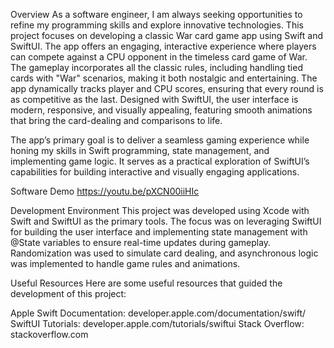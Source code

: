 Overview
As a software engineer, I am always seeking opportunities to refine my programming skills and explore innovative technologies. 
This project focuses on developing a classic War card game app using Swift and SwiftUI. The app offers an engaging, interactive experience 
where players can compete against a CPU opponent in the timeless card game of War. The gameplay incorporates all the classic rules, 
including handling tied cards with "War" scenarios, making it both nostalgic and entertaining. The app dynamically tracks player and CPU scores, 
ensuring that every round is as competitive as the last. Designed with SwiftUI, the user interface is modern, responsive,
and visually appealing, featuring smooth animations that bring the card-dealing and comparisons to life.

The app’s primary goal is to deliver a seamless gaming experience while honing my skills in Swift programming, 
state management, and implementing game logic. It serves as a practical exploration of SwiftUI’s capabilities
for building interactive and visually engaging applications.

Software Demo
https://youtu.be/pXCN00iiHIc

Development Environment
This project was developed using Xcode with Swift and SwiftUI as the primary tools. 
The focus was on leveraging SwiftUI for building the user interface and implementing state management with 
@State variables to ensure real-time updates during gameplay. 
Randomization was used to simulate card dealing, and asynchronous logic was implemented to handle game rules 
and animations.

Useful Resources
Here are some useful resources that guided the development of this project:

Apple Swift Documentation: developer.apple.com/documentation/swift/
SwiftUI Tutorials: developer.apple.com/tutorials/swiftui
Stack Overflow: stackoverflow.com

